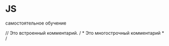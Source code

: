 # JS
самостоятельное обучение

// Это встроенный комментарий. / * Это многострочный комментарий * /
